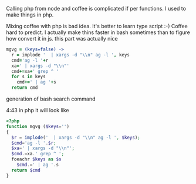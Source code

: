 Calling php from node and coffee is complicated if per functions. I used to make things in php.

Mixing coffee with php is bad idea. It's better to learn type script :-)
Coffee hard to predict. I actually make thins faster in bash sometimes than to figure how convert it in js.
this part was actually nice
```coffee
mgvg = (keys=false) ->
  r = implode '  | xargs -d "\\n" ag -l ', keys
  cmd='ag -l '+r
  xa=' | xargs -d "\\n"'
  cmd+=xa+' grep ^ '
  for s in keys
    cmd+=' | ag '+s
  return cmd
```

generation of bash search command

4:43
in php it will look like
```php
<?php
function mgvg ($keys='')
{
  $r = implode('  | xargs -d "\\n" ag -l ', $keys);
  $cmd='ag -l '.$r;
  $xa=' | xargs -d "\\n"';
  $cmd.=xa.' grep ^ ';
  foeachr $keys as $s
    $cmd.=' | ag '.s
  return $cmd
}
```
